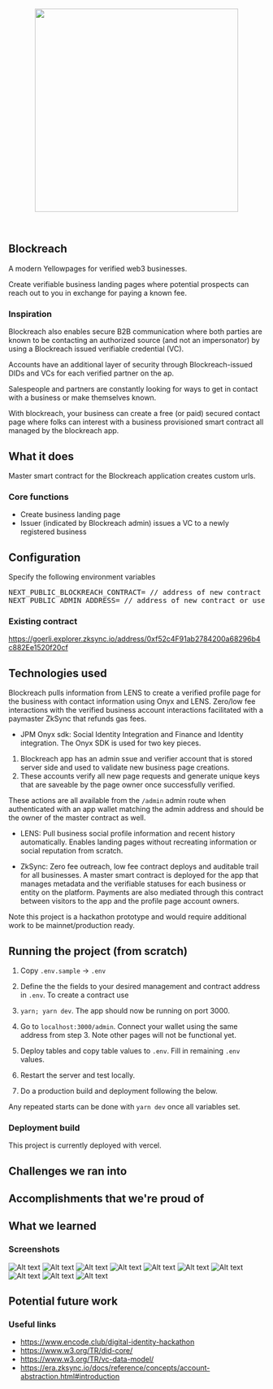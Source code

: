 <br/>
<p align='center'>
    <img src='./public/logo.png' width=400 />
</p>
<br/>

Blockreach
---

A modern Yellowpages for verified web3 businesses.

Create verifiable business landing pages where potential prospects can reach out to you in exchange for paying a known fee.

### Inspiration

Blockreach also enables secure B2B communication where both parties are known to be contacting an authorized source (and not an impersonator) by using a Blockreach issued verifiable credential (VC).

Accounts have an additional layer of security through Blockreach-issued DIDs and VCs for each verified partner on the ap.

Salespeople and partners are constantly looking for ways to get in contact with a business or make themselves known.

With blockreach, your business can create a free (or paid) secured contact page where folks can interest with a business provisioned smart contract all managed by the blockreach app.




## What it does

Master smart contract for the Blockreach application creates custom urls.

### Core functions
* Create business landing page
* Issuer (indicated by Blockreach admin) issues a VC to a newly registered business


## Configuration

Specify the following environment variables
<pre>
NEXT_PUBLIC_BLOCKREACH_CONTRACT= // address of new contract or use existing.
NEXT_PUBLIC_ADMIN_ADDRESS= // address of new contract or use existing.
</pre>

### Existing contract
https://goerli.explorer.zksync.io/address/0xf52c4F91ab2784200a68296b4c882Ee1520f20cf


## Technologies used

Blockreach pulls information from LENS to create a verified profile page for the business with contact information using Onyx and LENS. Zero/low fee interactions with the verified business account interactions facilitated with a paymaster ZkSync that refunds gas fees.

* JPM Onyx sdk: Social Identity Integration and Finance and Identity integration. The Onyx SDK is used for two key pieces.

1. Blockreach app has an admin ssue and verifier account that is stored server side and used to validate new business page creations.
2. These accounts verify all new page requests and generate unique keys that are saveable by the page owner once successfully verified.

These actions are all available from the `/admin` admin route when authenticated with an app wallet matching the admin address and should be the owner of the master contract as well.

* LENS: Pull business social profile information and recent history automatically. Enables landing pages without recreating information or social reputation from scratch.

* ZkSync: Zero fee outreach, low fee contract deploys and auditable trail for all businesses. A master smart contract is deployed for the app that manages metadata and the verifiable statuses for each business or entity on the platform. Payments are also mediated through this contract between visitors to the app and the profile page account owners.

 <p>Note this project is a hackathon prototype and would require additional work to be mainnet/production ready.</p>

## Running the project (from scratch)

1. Copy `.env.sample` -> `.env`

2. Define the the fields to your desired management and contract address in `.env`. To create a contract use 

3. `yarn; yarn dev`. The app should now be running on port 3000.

4. Go to `localhost:3000/admin`. Connect your wallet using the same address from step 3. Note other pages will not be functional yet.

5. Deploy tables and copy table values to `.env`. Fill in remaining `.env` values.

6. Restart the server and test locally.

7. Do a production build and deployment following the below.

Any repeated starts can be done with `yarn dev` once all variables set.

### Deployment build

This project is currently deployed with vercel.

## Challenges we ran into

## Accomplishments that we're proud of

## What we learned

### Screenshots
![Alt text](img/verified.png) ![Alt text](img/vc.png) ![Alt text](img/tx.png) ![Alt text](img/inquiry.png) ![Alt text](img/home.png) ![Alt text](img/history.png) ![Alt text](img/did.png) ![Alt text](img/deploy.png) ![Alt text](img/claim.png) ![Alt text](img/contract.png)

<!-- Social Identity Integration -->

<!-- Live Demo: https://data-x.surge.sh (calibration)

Demo video: https://youtu.be/QQEwZOEAQjI -->


## Potential future work


<!-- https://github.com/andrewszucs/onyx-hackathon-zktoro/blob/896ccf4b72fffba305d9e263b7fcd243aefd5ae2/src/app/api/vc/route.ts -->
### Useful links

* https://www.encode.club/digital-identity-hackathon
* https://www.w3.org/TR/did-core/
* https://www.w3.org/TR/vc-data-model/
* https://era.zksync.io/docs/reference/concepts/account-abstraction.html#introduction